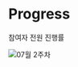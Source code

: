 # Progress
참여자 전원 진행률

![07월 2주차](https://user-images.githubusercontent.com/80408986/125802492-497d5345-183e-4ce5-a1ef-e61dc8ad5756.png)

